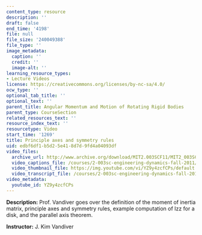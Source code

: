 ```yaml
---
content_type: resource
description: ''
draft: false
end_time: '4198'
file: null
file_size: '240049388'
file_type: ''
image_metadata:
  caption: ''
  credit: ''
  image-alt: ''
learning_resource_types:
- Lecture Videos
license: https://creativecommons.org/licenses/by-nc-sa/4.0/
ocw_type: ''
optional_tab_title: ''
optional_text: ''
parent_title: Angular Momentum and Motion of Rotating Rigid Bodies
parent_type: CourseSection
related_resources_text: ''
resource_index_text: ''
resourcetype: Video
start_time: '1269'
title: Principle axes and symmetry rules
uid: edbf6df1-b5d2-5e41-8d7d-9fd4a04093df
video_files:
  archive_url: http://www.archive.org/download/MIT2.003SCF11/MIT2_003SCF11_lec11_300k.mp4
  video_captions_file: /courses/2-003sc-engineering-dynamics-fall-2011/d4fbcbb1c20f5524bf163cd2771b9518_YZ9y4zcfCPs.vtt
  video_thumbnail_file: https://img.youtube.com/vi/YZ9y4zcfCPs/default.jpg
  video_transcript_file: /courses/2-003sc-engineering-dynamics-fall-2011/d2eca02676dd4d437f917597810bb7d4_YZ9y4zcfCPs.pdf
video_metadata:
  youtube_id: YZ9y4zcfCPs
---
```

**Description:** Prof. Vandiver goes over the definition of the moment of inertia matrix, principle axes and symmetry rules, example computation of Izz for a disk, and the parallel axis theorem.

**Instructor:** J. Kim Vandiver